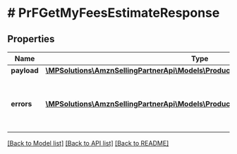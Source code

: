 # # PrFGetMyFeesEstimateResponse

## Properties

Name | Type | Description | Notes
------------ | ------------- | ------------- | -------------
**payload** | [**\MPSolutions\AmznSellingPartnerApi\Models\ProductFees\PrFGetMyFeesEstimateResult**](PrFGetMyFeesEstimateResult.md) |  | [optional]
**errors** | [**\MPSolutions\AmznSellingPartnerApi\Models\ProductFees\PrFError[]**](PrFError.md) | A list of error responses returned when a request is unsuccessful. | [optional]

[[Back to Model list]](../../README.md#models) [[Back to API list]](../../README.md#endpoints) [[Back to README]](../../README.md)
